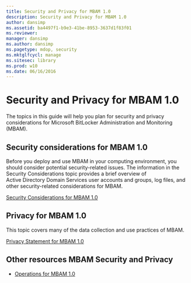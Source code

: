 ```yaml
---
title: Security and Privacy for MBAM 1.0
description: Security and Privacy for MBAM 1.0
author: dansimp
ms.assetid: ba4497f1-b9e3-41be-8953-3637d1f83f01
ms.reviewer: 
manager: dansimp
ms.author: dansimp
ms.pagetype: mdop, security
ms.mktglfcycl: manage
ms.sitesec: library
ms.prod: w10
ms.date: 06/16/2016
---
```



# Security and Privacy for MBAM 1.0


The topics in this guide will help you plan for security and privacy considerations for Microsoft BitLocker Administration and Monitoring (MBAM).

## Security considerations for MBAM 1.0


Before you deploy and use MBAM in your computing environment, you should consider potential security-related issues. The information in the Security Considerations topic provides a brief overview of Active Directory Domain Services user accounts and groups, log files, and other security-related considerations for MBAM.

[Security Considerations for MBAM 1.0](security-considerations-for-mbam-10.md)

## Privacy for MBAM 1.0


This topic covers many of the data collection and use practices of MBAM.

[Privacy Statement for MBAM 1.0](privacy-statement-for-mbam-10.md)

## Other resources MBAM Security and Privacy


-   [Operations for MBAM 1.0](operations-for-mbam-10.md)

 

 





